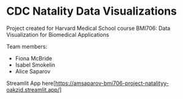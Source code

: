 # CDC Natality Data Visualizations

Project created for Harvard Medical School course BMI706: Data Visualization for Biomedical Applications

Team members:

- Fiona McBride
- Isabel Smokelin
- Alice Saparov

Streamlit App here[https://amsaparov-bmi706-project-natalityy-oakzjd.streamlit.app/]